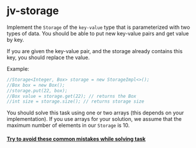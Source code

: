 # jv-storage

Implement the `Storage` of the `key-value` type that is parameterized with two types of data. 
You should be able to put new key-value pairs and get value by key.

If you are given the key-value pair, and the storage already contains this key, you should replace the value.

Example:
```java
//Storage<Integer, Box> storage = new StorageImpl<>(); 
//Box box = new Box();
//storage.put(22, box); 
//Box value = storage.get(22); // returns the Box
//int size = storage.size(); // returns storage size
```
You should solve this task using one or two arrays (this depends on your implementation). 
If you use arrays for your solution, we assume that the maximum number of elements in our `Storage` is 10.

#### [Try to avoid these common mistakes while solving task](./checklist.md)
